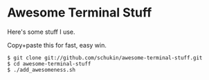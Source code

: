 Awesome Terminal Stuff
======================

Here's some stuff I use.

Copy+paste this for fast, easy win.

	$ git clone git://github.com/schukin/awesome-terminal-stuff.git
	$ cd awesome-terminal-stuff
	$ ./add_awesomeness.sh

